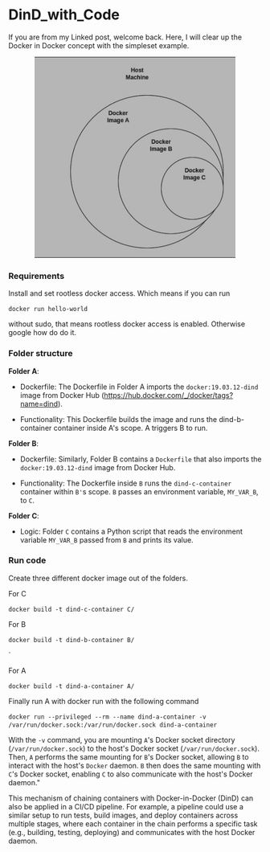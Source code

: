 # DinD_with_Code
If you are from my Linked post, welcome back. Here, I will clear up the Docker in Docker concept with the simpleset example. 
<p align="center">
  <img src="dind.jpeg" alt="GitHub Logo" width="400"/>
</p>

### Requirements
Install and set rootless docker access. Which means if you can run 

```
docker run hello-world
```

without sudo, that means rootless docker access is enabled. Otherwise google how do do it. 

### Folder structure
**Folder A**:
- Dockerfile: The Dockerfile in Folder A imports the `docker:19.03.12-dind` image from Docker Hub (https://hub.docker.com/_/docker/tags?name=dind).

- Functionality: This Dockerfile builds the image and runs the dind-b-container container inside A's scope. A triggers B to run.

**Folder B**:
- Dockerfile: Similarly, Folder B contains a `Dockerfile` that also imports the `docker:19.03.12-dind` image from Docker Hub.

- Functionality: The Dockerfile inside `B` runs the `dind-c-container` container within `B'`s scope. `B` passes an environment variable, `MY_VAR_B`, to `C`.

**Folder C**:
- Logic: Folder `C` contains a Python script that reads the environment variable `MY_VAR_B` passed from `B` and prints its value.

### Run code

Create three different docker image out of the folders.

For C
```
docker build -t dind-c-container C/
```

For B
```
docker build -t dind-b-container B/
```
`

For A
```
docker build -t dind-a-container A/
```

Finally run A with docker run with the following command

```
docker run --privileged --rm --name dind-a-container -v /var/run/docker.sock:/var/run/docker.sock dind-a-container
```

With the `-v` command, you are mounting `A`'s Docker socket directory (`/var/run/docker.sock`) to the host's Docker socket (`/var/run/docker.sock`). Then, `A` performs the same mounting for `B`'s Docker socket, allowing `B` to interact with the host's `Docker` daemon. `B` then does the same mounting with `C`'s Docker socket, enabling `C` to also communicate with the host's Docker daemon."

This mechanism of chaining containers with Docker-in-Docker (DinD) can also be applied in a CI/CD pipeline. For example, a pipeline could use a similar setup to run tests, build images, and deploy containers across multiple stages, where each container in the chain performs a specific task (e.g., building, testing, deploying) and communicates with the host Docker daemon.
